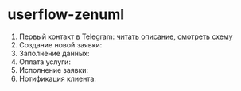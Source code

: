 # userflow-zenuml

1. Первый контакт в Telegram: <a href="./Первый контакт в Telegram/schema.zenuml">читать описание</a>,
<a href="./Первый контакт в Telegram/image.png">смотреть схему</a>
2. Создание новой заявки: 
3. Заполнение данных:
4. Оплата услуги:
5. Исполнение заявки:
6. Нотификация клиента:
